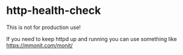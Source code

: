 # http-health-check

This is not for production use!

If you need to keep httpd up and running you can use something like https://mmonit.com/monit/
